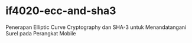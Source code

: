 # if4020-ecc-and-sha3
Penerapan Elliptic Curve Cryptography dan SHA-3 untuk Menandatangani Surel pada Perangkat Mobile
